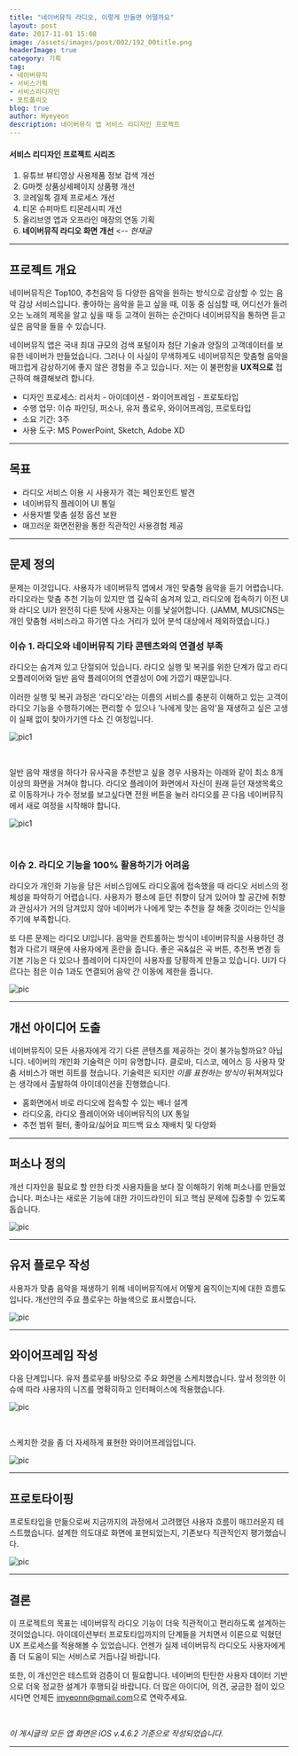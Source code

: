 ```yaml
---
title: "네이버뮤직 라디오, 이렇게 만들면 어떨까요"
layout: post
date: 2017-11-01 15:08
image: /assets/images/post/002/192_00title.png
headerImage: true
category: 기획
tag:
- 네이버뮤직
- 서비스기획
- 서비스리디자인
- 포트폴리오
blog: true
author: Hyeyeon
description: 네이버뮤직 앱 서비스 리디자인 프로젝트
---
```


#### 서비스 리디자인 프로젝트 시리즈

01. 유튜브 뷰티영상 사용제품 정보 검색 개선
02. G마켓 상품상세페이지 상품평 개선
03. 코레일톡 결제 프로세스 개선
04. 티몬 슈퍼마트 티몬레시피 개선
05. 올리브영 앱과 오프라인 매장의 연동 기획
06. **네이버뮤직 라디오 화면 개선** <-- *현재글*

---

## 프로젝트 개요

네이버뮤직은 Top100, 추천음악 등 다양한 음악을 원하는 방식으로 감상할 수 있는 음악 감상 서비스입니다. 좋아하는 음악을 듣고 싶을 때, 이동 중 심심할 때, 어디선가 들려오는 노래의 제목을 알고 싶을 때 등 고객이 원하는 순간마다 네이버뮤직을 통하면 듣고 싶은 음악을 들을 수 있습니다.

네이버뮤직 앱은 국내 최대 규모의 검색 포털이자 첨단 기술과 양질의 고객데이터를 보유한 네이버가 만들었습니다. 그러나 이 사실이 무색하게도 네이버뮤직은 맞춤형 음악을 매끄럽게 감상하기에 좋지 않은 경험을 주고 있습니다. 저는 이 불편함을 **UX적으로** 접근하여 해결해보려 합니다.

* 디자인 프로세스: 리서치 - 아이데이션 - 와이어프레임 - 프로토타입
* 수행 업무: 이슈 파인딩, 퍼소나, 유저 플로우, 와이어프레임, 프로토타입
* 소요 기간: 3주
* 사용 도구: MS PowerPoint, Sketch, Adobe XD

---

## 목표

* 라디오 서비스 이용 시 사용자가 겪는 페인포인트 발견
* 네이버뮤직 플레이어 UI 통일
* 사용자별 맞춤 설정 옵션 보완
* 매끄러운 화면전환을 통한 직관적인 사용경험 제공

---

## 문제 정의

문제는 이것입니다. 사용자가 네이버뮤직 앱에서 개인 맞춤형 음악을 듣기 어렵습니다. 라디오라는 맞춤 추천 기능이 있지만 앱 깊숙히 숨겨져 있고, 라디오에 접속하기 이전 UI와 라디오 UI가 완전히 다른 탓에 사용자는 이를 낯설어합니다. (JAMM, MUSICNS는 개인 맞춤형 서비스라고 하기엔 다소 거리가 있어 분석 대상에서 제외하였습니다.)

### 이슈 1. 라디오와 네이버뮤직 기타 콘텐츠와의 연결성 부족

라디오는 숨겨져 있고 단절되어 있습니다. 라디오 실행 및 복귀를 위한 단계가 많고 라디오플레이어와 일반 음악 플레이어의 연결성이 0에 가깝기 때문입니다.

이러한 실행 및 복귀 과정은 '라디오'라는 이름의 서비스를 충분히 이해하고 있는 고객이 라디오 기능을 수행하기에는 편리할 수 있으나 '나에게 맞는 음악'을 재생하고 싶은 고생이 실패 없이 찾아가기엔 다소 긴 여정입니다.

![pic1](/assets/images/post/002/192_01.png)

<br>

일반 음악 재생을 하다가 유사곡을 추천받고 싶을 경우 사용자는 아래와 같이 최소 8개 이상의 화면을 거쳐야 합니다. 라디오 플레이어 화면에서 자신이 원래 듣던 재생목록으로 이동하거나 가수 정보를 보고싶다면 전원 버튼을 눌러 라디오를 끈 다음 네이버뮤직에서 새로 여정을 시작해야 합니다.

![pic1](/assets/images/post/002/192_02.png)

<br>

### 이슈 2. 라디오 기능을 100% 활용하기가 어려움

라디오가 개인화 기능을 담은 서비스임에도 라디오홈에 접속했을 때 라디오 서비스의 정체성을 파악하기 어렵습니다. 사용자가 평소에 듣던 취향이 담겨 있어야 할 공간에 취향과 관심사가 거의 담겨있지 않아 네이버가 나에게 맞는 추천을 잘 해줄 것이라는 인식을 주기에 부족합니다.

또 다른 문제는 라디오 UI입니다. 음악을 컨트롤하는 방식이 네이버뮤직을 사용하던 경험과 다르기 때문에 사용자에게 혼란을 줍니다. 좋은 곡&싫은 곡 버튼, 추천폭 변경 등 기본 기능은 다 있으나 플레이어 디자인이 사용자를 당황하게 만들고 있습니다. UI가 다르다는 점은 이슈 1과도 연결되어 음악 간 이동에 제한을 줍니다.

![pic](/assets/images/post/002/192_03.png)

---

## 개선 아이디어 도출

네이버뮤직이 모든 사용자에게 각기 다른 콘텐츠를 제공하는 것이 불가능할까요? 아닙니다. 네이버의 개인화 기술력은 이미 유명합니다. 클로바, 디스코, 에어스 등 사용자 맞춤 서비스가 매번 히트를 쳤습니다. 기술력은 되지만 *이를 표현하는 방식이* 뒤쳐져있다는 생각에서 출발하여 아이데이션을 진행했습니다.

* 홈화면에서 바로 라디오에 접속할 수 있는 배너 설계
* 라디오홈, 라디오 플레이어와 네이버뮤직의 UX 통일
* 추천 범위 필터, 좋아요/싫어요 피드백 요소 재배치 및 다양화

---

## 퍼소나 정의

개선 디자인을 필요로 할 만한 타겟 사용자들을 보다 잘 이해하기 위해 퍼소나를 만들었습니다. 퍼소나는 새로운 기능에 대한 가이드라인이 되고 핵심 문제에 집중할 수 있도록 돕습니다.

![pic](/assets/images/post/002/192_04.png)

---

## 유저 플로우 작성

사용자가 맞춤 음악을 재생하기 위해 네이버뮤직에서 어떻게 움직이는지에 대한 흐름도입니다. 개선안의 주요 플로우는 하늘색으로 표시했습니다.

![pic](/assets/images/post/002/192_05.png)

---

## 와이어프레임 작성

다음 단계입니다. 유저 플로우를 바탕으로 주요 화면을 스케치했습니다. 앞서 정의한 이슈에 따라 사용자의 니즈를 명확히하고 인터페이스에 적용했습니다.

![pic](/assets/images/post/002/192_06.png)

<br>

스케치한 것을 좀 더 자세하게 표현한 와이어프레임입니다.

![pic](/assets/images/post/002/192_07.png)

---

## 프로토타이핑

프로토타입을 만듦으로써 지금까지의 과정에서 고려했던 사용자 흐름이 매끄러운지 테스트했습니다. 설계한 의도대로 화면에 표현되었는지, 기존보다 직관적인지 평가했습니다.

![pic](/assets/images/post/002/192_08.png)

---


## 결론

이 프로젝트의 목표는 네이버뮤직 라디오 기능이 더욱 직관적이고 편리하도록 설계하는 것이었습니다. 아이데이션부터 프로토타입까지의 단계들을 거치면서 이론으로 익혔던 UX 프로세스를 적용해볼 수 있었습니다. 언젠가 실제 네이버뮤직 라디오도 사용자에게 좀 더 도움이 되는 서비스로 거듭나길 바랍니다.

또한, 이 개선안은 테스트와 검증이 더 필요합니다. 네이버의 탄탄한 사용자 데이터 기반으로 더욱 정교한 설계가 후행되길 바랍니다. 더 많은 아이디어, 의견, 궁금한 점이 있으시다면 언제든 [imyeonn@gmail.com](mailto:imyeonn@gmail.com)으로 연락주세요.

<br>

*이 게시글의 모든 앱 화면은 iOS v.4.6.2 기준으로 작성되었습니다.*

---
